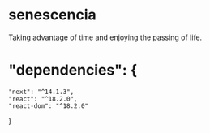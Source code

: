 # senescencia
Taking advantage of time and enjoying the passing of life.

# "dependencies": {
    "next": "^14.1.3",
    "react": "^18.2.0",
    "react-dom": "^18.2.0"
}